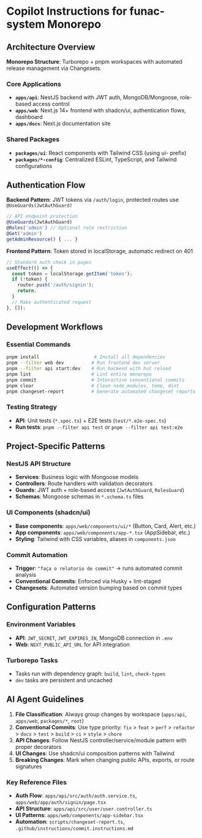 # Copilot Instructions for funac-system Monorepo

## Architecture Overview

**Monorepo Structure**: Turborepo + pnpm workspaces with automated release management via Changesets.

### Core Applications
- **`apps/api`**: NestJS backend with JWT auth, MongoDB/Mongoose, role-based access control
- **`apps/web`**: Next.js 14+ frontend with shadcn/ui, authentication flows, dashboard
- **`apps/docs`**: Next.js documentation site

### Shared Packages
- **`packages/ui`**: React components with Tailwind CSS (using ui- prefix)
- **`packages/*-config`**: Centralized ESLint, TypeScript, and Tailwind configurations

## Authentication Flow

**Backend Pattern**: JWT tokens via `/auth/login`, protected routes use `@UseGuards(JwtAuthGuard)`
```typescript
// API endpoint protection
@UseGuards(JwtAuthGuard)
@Roles('admin') // Optional role restriction
@Get('admin')
getAdminResource() { ... }
```

**Frontend Pattern**: Token stored in localStorage, automatic redirect on 401
```typescript
// Standard auth check in pages
useEffect(() => {
  const token = localStorage.getItem('token');
  if (!token) {
    router.push('/auth/signin');
    return;
  }
  // Make authenticated request
}, []);
```

## Development Workflows

### Essential Commands
```bash
pnpm install                    # Install all dependencies
pnpm --filter web dev          # Run frontend dev server
pnpm --filter api start:dev    # Run backend with hot reload
pnpm lint                      # Lint entire monorepo
pnpm commit                    # Interactive conventional commits
pnpm clear                     # Clean node_modules, temp, dist
pnpm changeset-report          # Generate automated changeset reports
```

### Testing Strategy
- **API**: Unit tests (`*.spec.ts`) + E2E tests (`test/*.e2e-spec.ts`)
- **Run tests**: `pnpm --filter api test` or `pnpm --filter api test:e2e`

## Project-Specific Patterns

### NestJS API Structure
- **Services**: Business logic with Mongoose models
- **Controllers**: Route handlers with validation decorators
- **Guards**: JWT auth + role-based access (`JwtAuthGuard`, `RolesGuard`)
- **Schemas**: Mongoose schemas in `*.schema.ts` files

### UI Components (shadcn/ui)
- **Base components**: `apps/web/components/ui/*` (Button, Card, Alert, etc.)
- **App components**: `apps/web/components/app-*.tsx` (AppSidebar, etc.)
- **Styling**: Tailwind with CSS variables, aliases in `components.json`

### Commit Automation
- **Trigger**: `"faça o relatorio de commit"` → runs automated commit analysis
- **Conventional Commits**: Enforced via Husky + lint-staged
- **Changesets**: Automated version bumping based on commit types

## Configuration Patterns

### Environment Variables
- **API**: `JWT_SECRET`, `JWT_EXPIRES_IN`, MongoDB connection in `.env`
- **Web**: `NEXT_PUBLIC_API_URL` for API integration

### Turborepo Tasks
- Tasks run with dependency graph: `build`, `lint`, `check-types`
- `dev` tasks are persistent and uncached

## AI Agent Guidelines

1. **File Classification**: Always group changes by workspace (`apps/api`, `apps/web`, `packages/*`, `root`)
2. **Conventional Commits**: Use type priority: `fix` > `feat` > `perf` > `refactor` > `docs` > `test` > `build` > `ci` > `style` > `chore`
3. **API Changes**: Follow NestJS controller/service/module pattern with proper decorators
4. **UI Changes**: Use shadcn/ui composition patterns with Tailwind
5. **Breaking Changes**: Mark when changing public APIs, exports, or route signatures

### Key Reference Files
- **Auth Flow**: `apps/api/src/auth/auth.service.ts`, `apps/web/app/auth/signin/page.tsx`
- **API Structure**: `apps/api/src/user/user.controller.ts`
- **UI Patterns**: `apps/web/components/app-sidebar.tsx`
- **Automation**: `scripts/changeset-report.ts`, `.github/instructions/commit.instructions.md`
